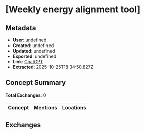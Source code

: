 # \[Weekly energy alignment tool\]

## Metadata

- **User**: undefined
- **Created**: undefined
- **Updated**: undefined
- **Exported**: undefined
- **Link**: [ChatGPT](undefined)
- **Extracted**: 2025-10-25T18:34:50.827Z

## Concept Summary

**Total Exchanges**: 0

| Concept | Mentions | Locations |
|---------|----------|----------|

## Exchanges

